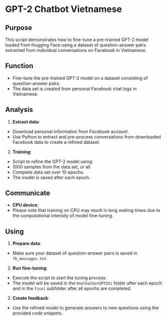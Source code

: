 # GPT-2 Chatbot Vietnamese

## Purpose
This script demonstrates how to fine-tune a pre-trained GPT-2 model loaded from Hugging Face using a dataset of question-answer pairs extracted from individual conversations on Facebook in Vietnamese.

## Function
- Fine-tune the pre-trained GPT-2 model on a dataset consisting of question-answer pairs.
- The data set is created from personal Facebook chat logs in Vietnamese.

## Analysis
1. **Extract data**:
 - Download personal information from Facebook account.
 - Use Python to extract and pre-process conversations from downloaded Facebook data to create a refined dataset.

2. **Training**:
 - Script to refine the GPT-2 model using:
 - 1000 samples from the data set, or all
 - Complete data set over 10 epochs.
 - The model is saved after each epoch.

## Communicate
- **CPU device**:
 - Please note that training on CPU may result in long waiting times due to the computational intensity of model fine-tuning.

## Using
1. **Prepare data**:
 - Make sure your dataset of question-answer pairs is saved in `fb_messages.txt`.

2. **Run fine-tuning**:
 - Execute the script to start the tuning process.
 - The model will be saved in the `OneChatbotGPT2Vi` folder after each epoch and in the `final` subfolder after all epochs are completed.

3. **Create feedback**:
 - Use the refined model to generate answers to new questions using the provided code snippets.
